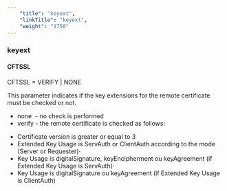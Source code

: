 ```yaml
---
    "title": "keyext",
    "linkTitle": "keyext",
    "weight": "1750"
---
```

<span id="keyext"></span>

### keyext

#### CFTSSL

CFTSSL = VERIFY &#124; NONE

This parameter indicates if the key extensions
for the remote certificate must be checked or not.

- none  - no
    check is performed
- verify - the remote
    certificate is checked as follows:

<!-- -->

- Certificate
    version is greater or equal to 3
- Extended Key
    Usage is ServAuth or ClientAuth according to the mode (Server or Requester)·
- Key Usage is
    digitalSignature, keyEncipherment ou keyAgreement (if Extended Key Usage
    is ServAuth)·
- Key Usage is
    digitalSignature ou keyAgreement (if Extended Key Usage is ClientAuth)
